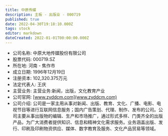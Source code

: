 ```yaml
---
title: 中原传媒
description: 主板 - 出版业 - 000719
published: true
date: 2022-04-30T19:18:10.000Z
tags: stock
editor: markdown
dateCreated: 2022-01-01T00:00:00.000Z
---
```


- 公司名称: 中原大地传媒股份有限公司
- 股票代码: 000719.SZ
- 所在地: 河南 - 焦作市
- 成立日期: 1996年12月19日
- 注册资本: 102,320.375万元
- 法定代表人: 王庆
- 主营业务: 主营业务:新闻，出版，文化教育产业
- 公司官网: [www.zyddcm.com](www.zyddcm.com)
- 公司介绍: 公司是一家主用从事对新闻、出版、教育、文化、广播、电影、电视节目等进行互联网信息服务；国内广告策划、代理、制作、发布的公司。公司主要从事出版物的编辑、生产和市场推广，通过形式多样、门类齐全的出版产品，为广大消费者提供知识、信息和精神文化需求服务。业务涵盖出版、发行、印刷及印刷物资供应、媒体、数字教育及服务、文化产品贸易等领域。


